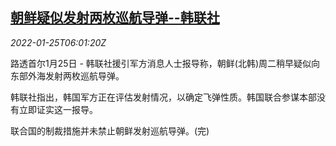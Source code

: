 <!--1643092262000-->
[朝鲜疑似发射两枚巡航导弹--韩联社](https://cn.reuters.com/article/north-korea-missles-test-0125-tues-idCNKBS2JZ0EB)
------

<div><i>2022-01-25T06:01:20Z</i></div><p>路透首尔1月25日 - 韩联社援引军方消息人士报导称，朝鲜(北韩)周二稍早疑似向东部外海发射两枚巡航导弹。</p><p>韩联社指出，韩国军方正在评估发射情况，以确定飞弹性质。韩国联合参谋本部没有立即证实这一报导。</p><p>联合国的制裁措施并未禁止朝鲜发射巡航导弹。(完)</p>
